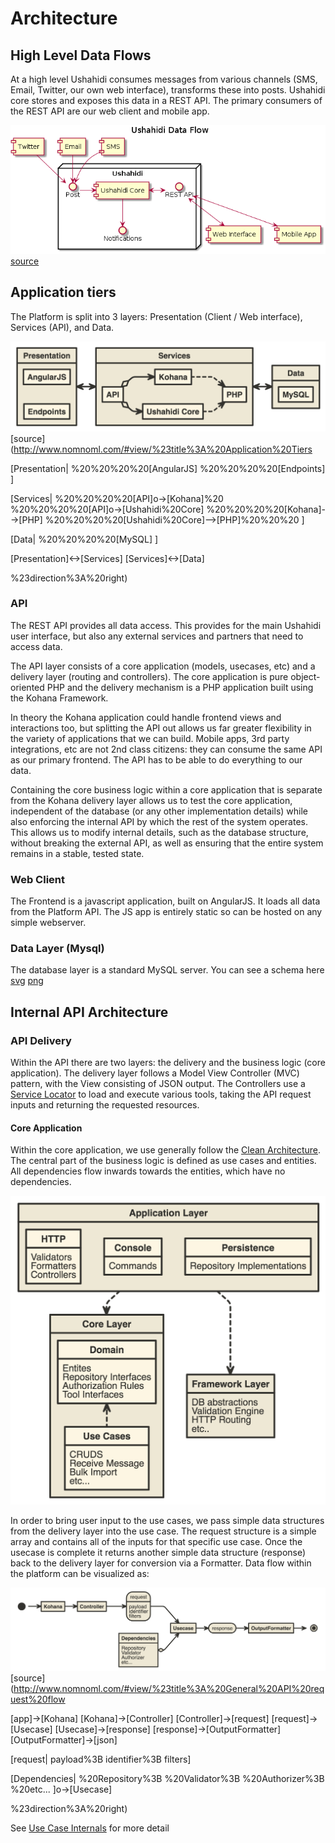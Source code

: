 # Architecture

## High Level Data Flows

At a high level Ushahidi consumes messages from various channels \(SMS, Email, Twitter, our own web interface\), transforms these into posts. Ushahidi core stores and exposes this data in a REST API. The primary consumers of the REST API are our web client and mobile app.

![Data Flow](../../.gitbook/assets/data-flow%20%281%29.png) [source](https://www.planttext.com/?text=RP71Ri8m38RlVWehf-sGDq0LQ6CI1n2YJ3jKFGIQKaiXGOsd7YRU7RTgkmKj1ylvVyVvd2mZcvQ_hmw0YPt5pzYOXYh2TyC6Frpe08fZHyosBQ78jxd4zTMGAm5yg2ogwOZ27q1PBw-u3v6dN1tM-H5N-ur24x7VI3wRky1Kqzam1H_L80-Xc47UGcjBk0l6Dfn845Utcp1ysHDkl53LvYp-BwHkwTAmpWQ64JNL-Y4I1VeuASytmuYyqCxM__d5M50kvXPFS7ygidIAj9UkGkTrbhm9mDBwIdxe0G00)

## Application tiers

The Platform is split into 3 layers: Presentation \(Client / Web interface\), Services \(API\), and Data.

![Application tiers](../../.gitbook/assets/app-tiers%20%281%29.png) [source](http://www.nomnoml.com/#view/%23title%3A%20Application%20Tiers

\[Presentation\| %20%20%20%20\[AngularJS\] %20%20%20%20\[Endpoints\] \]

\[Services\| %20%20%20%20\[API\]o-&gt;\[Kohana\]%20 %20%20%20%20\[API\]o-&gt;\[Ushahidi%20Core\] %20%20%20%20\[Kohana\]--&gt;\[PHP\] %20%20%20%20\[Ushahidi%20Core\]--&gt;\[PHP\]%20%20%20 \]

\[Data\| %20%20%20%20\[MySQL\] \]

\[Presentation\]&lt;-&gt;\[Services\] \[Services\]&lt;-&gt;\[Data\]

%23direction%3A%20right\)

### API

The REST API provides all data access. This provides for the main Ushahidi user interface, but also any external services and partners that need to access data.

The API layer consists of a core application \(models, usecases, etc\) and a delivery layer \(routing and controllers\). The core application is pure object-oriented PHP and the delivery mechanism is a PHP application built using the Kohana Framework.

In theory the Kohana application could handle frontend views and interactions too, but splitting the API out allows us far greater flexibility in the variety of applications that we can build. Mobile apps, 3rd party integrations, etc are not 2nd class citizens: they can consume the same API as our primary frontend. The API has to be able to do everything to our data.

Containing the core business logic within a core application that is separate from the Kohana delivery layer allows us to test the core application, independent of the database \(or any other implementation details\) while also enforcing the internal API by which the rest of the system operates. This allows us to modify internal details, such as the database structure, without breaking the external API, as well as ensuring that the entire system remains in a stable, tested state.

### Web Client

The Frontend is a javascript application, built on AngularJS. It loads all data from the Platform API. The JS app is entirely static so can be hosted on any simple webserver.

### Data Layer \(Mysql\)

The database layer is a standard MySQL server. You can see a schema here [svg](https://github.com/tuxpiper/platform/tree/fcc78a1dd925ff383509ac9e862ad295850d187f/docs/schema.svg) [png](https://github.com/tuxpiper/platform/tree/fcc78a1dd925ff383509ac9e862ad295850d187f/docs/schema.png)

## Internal API Architecture

### API Delivery

Within the API there are two layers: the delivery and the business logic \(core application\). The delivery layer follows a Model View Controller \(MVC\) pattern, with the View consisting of JSON output. The Controllers use a [Service Locator](https://en.wikipedia.org/wiki/Service_locator_pattern) to load and execute various tools, taking the API request inputs and returning the requested resources.

#### Core Application

Within the core application, we use generally follow the [Clean Architecture](http://blog.8thlight.com/uncle-bob/2012/08/13/the-clean-architecture.html). The central part of the business logic is defined as use cases and entities. All dependencies flow inwards towards the entities, which have no dependencies.

![Software architecture layers](../../.gitbook/assets/arch-layers%20%281%29.png)

In order to bring user input to the use cases, we pass simple data structures from the delivery layer into the use case. The request structure is a simple array and contains all of the inputs for that specific use case. Once the usecase is complete it returns another simple data structure \(response\) back to the delivery layer for conversion via a Formatter. Data flow within the platform can be visualized as:

![API Request Flow](../../.gitbook/assets/api-request-flow%20%281%29.png) [source](http://www.nomnoml.com/#view/%23title%3A%20General%20API%20request%20flow

[<start>app]->[Kohana]
[Kohana]->[Controller]
[Controller]->[<state>request]
[<state>request]->[Usecase]
[Usecase]->[<state>response]
[<state>response]->[OutputFormatter]
[OutputFormatter]->[<end>json]

[<state>request|
payload%3B
identifier%3B
filters]

[Dependencies|
%20Repository%3B
%20Validator%3B
%20Authorizer%3B
%20etc...
]o->[Usecase]

%23direction%3A%20right)

See [Use Case Internals](use-case-internals.md) for more detail

